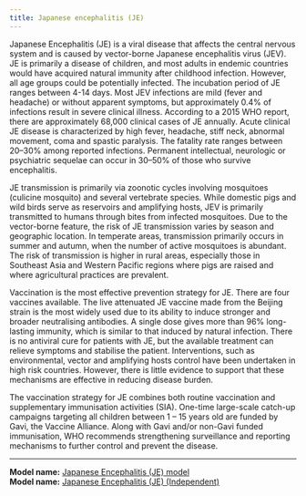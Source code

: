 ```yaml
---
title: Japanese encephalitis (JE)
---
```


Japanese Encephalitis (JE) is a viral disease that affects the central nervous system and is caused by vector-borne Japanese encephalitis virus (JEV). JE is primarily a disease of children, and most adults in endemic countries would have acquired natural immunity after childhood infection. However, all age groups could be potentially infected. The incubation period of JE ranges between 4-14 days. Most JEV infections are mild (fever and headache) or without apparent symptoms, but approximately 0.4% of infections result in severe clinical illness. According to a 2015 WHO report, there are approximately 68,000 clinical cases of JE annually. Acute clinical JE disease is characterized by high fever, headache, stiff neck, abnormal movement, coma and spastic paralysis. The fatality rate ranges between 20–30% among reported infections. Permanent intellectual, neurologic or psychiatric sequelae can occur in 30–50% of those who survive encephalitis.  

JE transmission is primarily via zoonotic cycles involving mosquitoes (culicine mosquito) and several vertebrate species. While domestic pigs and wild birds serve as reservoirs and amplifying hosts, JEV is primarily transmitted to humans through bites from infected mosquitoes.  Due to the vector-borne feature, the risk of JE transmission varies by season and geographic location. In temperate areas, transmission primarily occurs in summer and autumn, when the number of active mosquitoes is abundant. The risk of transmission is higher in rural areas, especially those in Southeast Asia and Western Pacific regions where pigs are raised and where agricultural practices are prevalent.  

Vaccination is the most effective prevention strategy for JE. There are four vaccines available. The live attenuated JE vaccine made from the Beijing strain is the most widely used due to its ability to induce stronger and broader neutralising antibodies. A single dose gives more than 96% long-lasting immunity, which is similar to that induced by natural infection. There is no antiviral cure for patients with JE, but the available treatment can relieve symptoms and stabilise the patient. Interventions, such as environmental, vector and amplifying hosts control have been undertaken in high risk countries. However, there is little evidence to support that these mechanisms are effective in reducing disease burden.

The vaccination strategy for JE combines both routine vaccination and supplementary immunisation activities (SIA). One-time large-scale catch-up campaigns targeting all children between 1 – 15 years old are funded by Gavi, the Vaccine Alliance. Along with Gavi and/or non-Gavi funded immunisation, WHO recommends strengthening surveillance and reporting mechanisms to further control and prevent the disease.

---

**Model name:**  [Japanese Encephalitis (JE) model](/models/je)  
**Model name:**  [Japanese Encephalitis (JE) (Independent)](/models/je#independent)  